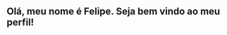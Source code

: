 <!--## Hi there 👋 -->

<!--
**FelipeBoos/FelipeBoos** is a ✨ _special_ ✨ repository because its `README.md` (this file) appears on your GitHub profile.

Here are some ideas to get you started:

- 🔭 I’m currently working on ...
- 🌱 I’m currently learning ...
- 👯 I’m looking to collaborate on ...
- 🤔 I’m looking for help with ...
- 💬 Ask me about ...
- 📫 How to reach me: ...
- 😄 Pronouns: ...
- ⚡ Fun fact: ...
-->

<!-- # Olá, meu nome é Felipe. Seja bem vindo ao meu perfil! -->

<h2>Olá, meu nome é Felipe. Seja bem vindo ao meu perfil!</h2>

